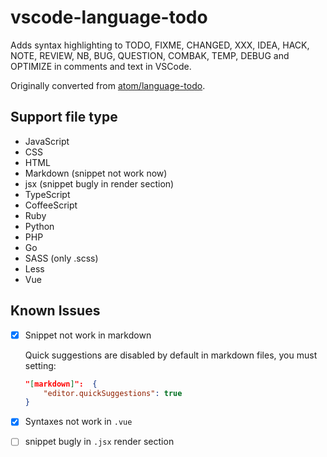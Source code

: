 # vscode-language-todo

Adds syntax highlighting to TODO, FIXME, CHANGED, XXX, IDEA, HACK, NOTE, REVIEW, NB, BUG, QUESTION, COMBAK, TEMP, DEBUG and OPTIMIZE in comments and text in VSCode.

Originally converted from [atom/language-todo](https://github.com/atom/language-todo).

## Support file type

- JavaScript
- CSS
- HTML
- Markdown (snippet not work now)
- jsx (snippet bugly in render section)
- TypeScript
- CoffeeScript
- Ruby
- Python
- PHP
- Go
- SASS (only .scss)
- Less
- Vue

## Known Issues

- [x] Snippet not work in markdown

    Quick suggestions are disabled by default in markdown files, you must setting:

    ```json
    "[markdown]":  {
        "editor.quickSuggestions": true
    }
    ```

- [x] Syntaxes not work in `.vue`
- [ ] snippet bugly in `.jsx` render section
